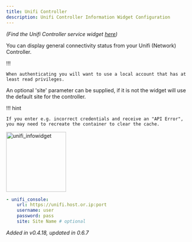 ```yaml
---
title: Unifi Controller
description: Unifi Controller Information Widget Configuration
---
```


_(Find the Unifi Controller service widget [here](../services/unifi-controller.md))_

You can display general connectivity status from your Unifi (Network) Controller.

!!!

    When authenticating you will want to use a local account that has at least read privileges.

An optional 'site' parameter can be supplied, if it is not the widget will use the default site for the controller.

!!! hint

    If you enter e.g. incorrect credentials and receive an "API Error", you may need to recreate the container to clear the cache.

<img width="162" alt="unifi_infowidget" src="https://user-images.githubusercontent.com/4887959/197706832-f5a8706b-7282-4892-a666-b7d999752562.png">

```yaml
- unifi_console:
    url: https://unifi.host.or.ip:port
    username: user
    password: pass
    site: Site Name # optional
```

_Added in v0.4.18, updated in 0.6.7_

